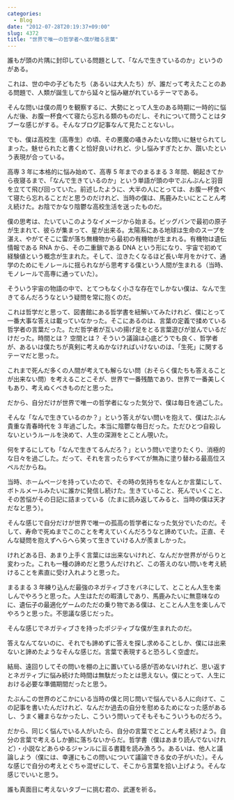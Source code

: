 ```yaml
---
categories:
  - Blog
date: "2012-07-28T20:19:37+09:00"
slug: 4372
title: "世界で唯一の哲学者へ僕が贈る言葉"
---
```


誰もが頭の片隅に封印している問題として、「なんで生きているのか」というのがある。

これは、世の中の子どもたち（あるいは大人たち）が、誰だって考えたことのある問題で、人類が誕生してから延々と悩み継がれているテーマである。

そんな問いは僕の周りを観察するに、大勢にとって人生のある時期に一時的に悩んだ後、お腹一杯食べて寝たら忘れる類のものだし、それについて問うことはタブーな感じがする。そんなブログ記事なんて見たことないし。

でも、僕は高校生（高専生）の頃、その悪魔の囁きみたいな問いに魅せられてしまった。魅せられたと書くと恰好良いけれど、少し悩みすぎたとか、躓いたという表現が合っている。

高専 3 年に本格的に悩み始めて、高専 5 年までのまるまる 3 年間、朝起きてから夜寝るまで、「なんで生きているのか」という単語が頭の中でぶんぶんと羽音を立てて飛び回っていた。前述したように、大半の人にとっては、お腹一杯食べて寝たら忘れることだと思うのだけれど、当時の僕は、馬鹿みたいにとことん考え続けた。お陰でかなり陰鬱な高校生活を送ったものだ。

僕の思考は、たいていこのようなイメージから始まる。ビッグバンで最初の原子が生まれて、彼らが集まって、星が出来る。太陽系にある地球は生命のスープを湛え、やがてそこに雷が落ち無機物から最初の有機物が生まれる。有機物は遺伝情報である RNA から、その二重鎖である DNA という形になり、宇宙で初めて経験値という概念が生まれた。そして、泣きたくなるほど長い年月をかけて、通学のためにモノレールに揺られながら思考する僕という人間が生まれる（当時、モノレールで高専に通っていた）。

そういう宇宙の物語の中で、とてつもなく小さな存在でしかない僕は、なんで生きてるんだろうなという疑問を常に抱くのだ。
 
これは哲学だと思って、図書館にある哲学書を紐解いてみたけれど、僕にとって一番大事な答えは載っていなかった。そこにあるのは、言葉の定義で揉めている哲学者の言葉だった。ただ哲学者が互いの揚げ足をとる言葉遊びが並んでいるだけだった。時間とは？ 空間とは？ そういう議論は心底どうでも良く、哲学者が、あるいは僕たちが真剣に考えぬかなければいけないのは、「生死」に関するテーマだと思った。

これまで死んだ多くの人間が考えても解らない問（おそらく僕たちも答えることが出来ない問）を考えることこそが、世界で一番残酷であり、世界で一番美しくもあり、考えぬくべきものだと思った。

だから、自分だけが世界で唯一の哲学者になった気分で、僕は毎日を過ごした。

そんな「なんで生きているのか？」という答えがない問いを抱えて、僕はたぶん貴重な青春時代を 3 年過ごした。本当に陰鬱な毎日だった。ただひとつ自殺しないというルールを決めて、人生の深淵をとことん覗いた。

何をするにしても「なんで生きてるんだろ？」という問いで塗りたくり、消極的な日々を過ごした。だって、それを言ったらすべてが無為に塗り替わる最高位スペルだからね。

当時、ホームページを持っていたので、その時の気持ちをなんとか言葉にして、ボトルメールみたいに誰かに発信し続けた。生きていること、死んでいくこと、その苦悩がその日記に詰まっている（たまに読み返してみると、当時の僕は天才だなと思う）。

そんな感じで自分だけが世界で唯一の孤高の哲学者になった気分でいたのだ。そして、寿命で死ぬまでこのことを考えていくんだろうなと諦めていた。正直、そんな疑問を抱えずへらへら笑って生きていける人が羨ましかった。

けれどある日、あまり上手く言葉には出来ないけれど、なんだか世界ががらりと変わった。これも一種の諦めだと思うんだけれど、この答えのない問いを考え続けることを素直に受け入れようと思った。

まるまる 3 年練り込んだ最強のネガティブさをバネにして、とことん人生を楽しんでやろうと思った。人生はただの暇潰しであり、馬鹿みたいに無意味なのに、遺伝子の最適化ゲームのただの乗り物である僕は、とことん人生を楽しんでやろうと思った。不思議な感じだった。

そんな感じでネガティブさを持ったポジティブな僕が生まれたのだ。

答えなんてないのに、それでも諦めずに答えを探し求めることしか、僕には出来ないと諦めたようなそんな感じだ。言葉で表現すると恐ろしく空虚だ。

結局、遠回りしてその問いを棚の上に置いている感が否めないけれど、思い返すとネガティブに悩み続けた時間は無駄だったとは思えない。僕にとって、人生における必要な準備期間だったと思う。

たぶんこの世界のどこかにいる当時の僕と同じ問いで悩んでいる人に向けて、この記事を書いたんだけれど、なんだか過去の自分を慰めるためになった感があるし、うまく纏まらなかったし、こういう問いってそもそもこういうものだろう。

だから、同じく悩んでいる人がいたら、自分の言葉でとことん考え続けよう。自分の言葉で考えるしか腑に落ちないからだ。哲学書（僕はあまり読んでないけれど）・小説などあらゆるジャンルに亘る書籍を読み漁ろう。あるいは、他人と議論しよう（僕には、幸運にもこの問いについて議論できる女の子がいた）。そんな感じで自分の考えとぐちゃ混ぜにして、そこから言葉を拾い上げよう。そんな感じでいいと思う。

誰も真面目に考えないタブーに挑む君の、武運を祈る。
